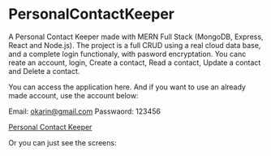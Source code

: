 # PersonalContactKeeper
A Personal Contact Keeper made with MERN Full Stack (MongoDB, Express, React and Node.js). 
The project is a full CRUD using a real cloud data base, and a complete login functionaly, with pasword encryptation.
You canc reate an account, login, Create a contact, Read a contact, Update a contact and Delete a contact. 

You can access the application here. And if you want to use an already made account, use the account below:

Email: okarin@gmail.com
Passwaord: 123456

[Personal Contact Keeper](https://murmuring-stream-10095.herokuapp.com/Login)

Or you can just see the screens:
